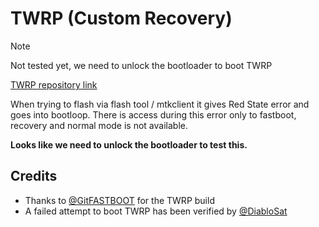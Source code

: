 # TWRP (Custom Recovery)

> [!NOTE]
> Not tested yet, we need to unlock the bootloader to boot TWRP

[TWRP repository link](https://github.com/moto-penangf/twrp)

When trying to flash via flash tool / mtkclient it gives Red State error and goes into bootloop. There is access during this error only to fastboot, recovery and normal mode is not available.

**Looks like we need to unlock the bootloader to test this.**

## Credits
 - Thanks to [@GitFASTBOOT](https://github.com/GitFASTBOOT) for the TWRP build 
 - A failed attempt to boot TWRP has been verified by [@DiabloSat](https://github.com/progzone122)
